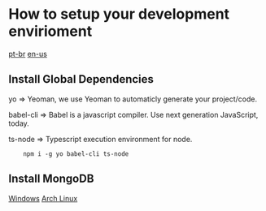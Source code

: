 # How to setup your development envirioment

[pt-br](https://github.com/polutz/polutz/blob/master/docs/setup.pt-br.md)
[en-us](https://github.com/polutz/polutz/blob/master/docs/setup.md)

## Install Global Dependencies

yo => Yeoman, we use Yeoman to automaticly generate your project/code.

babel-cli => Babel is a javascript compiler. Use next generation JavaScript, today.

ts-node => Typescript execution environment for node.

```
    npm i -g yo babel-cli ts-node
```

## Install MongoDB 

[Windows](https://github.com/polutz/polutz/blob/master/docs/setup-windows.md)
[Arch Linux](https://github.com/polutz/polutz/blob/master/docs/setup-arch-linux.md)
